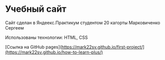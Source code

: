 # Учебный сайт

Сайт сделан в Яндеекс.Практикум студентом 20 кагорты Марковиченко Сергеем

Использованы технологии: HTML, CSS

[Ссылка на GitHub pages](https://mark22sv.github.io/first-project/](https://mark22sv.github.io/how-to-learn-plus/)

